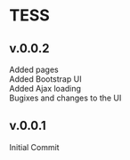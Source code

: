 # TESS
## v.0.0.2
Added pages<br>
Added Bootstrap UI<br>
Added Ajax loading<br>
Bugixes and changes to the UI<br>
## v.0.0.1
Initial Commit<br>
